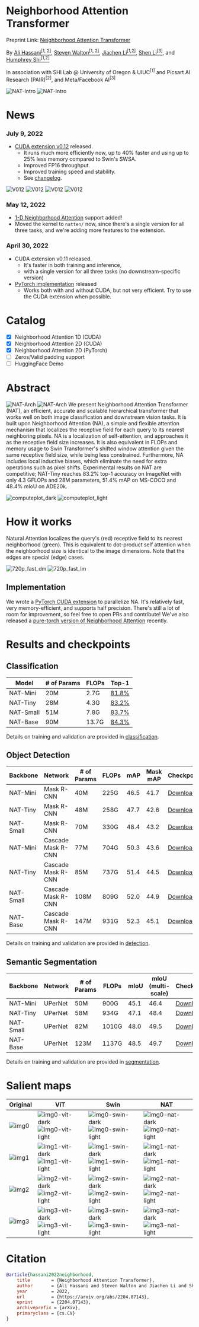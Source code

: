 # Neighborhood Attention Transformer


Preprint Link: [Neighborhood Attention Transformer
](https://arxiv.org/abs/2204.07143)

By [Ali Hassani<sup>[1, 2]</sup>](https://alihassanijr.com/),
[Steven Walton<sup>[1, 2]</sup>](https://stevenwalton.github.io/),
[Jiachen Li<sup>[1,2]</sup>](https://chrisjuniorli.github.io/), 
[Shen Li<sup>[3]</sup>](https://mrshenli.github.io/), 
and
[Humphrey Shi<sup>[1,2]</sup>](https://www.humphreyshi.com/)

In association with SHI Lab @ University of Oregon & UIUC<sup>[1]</sup> and
Picsart AI Research (PAIR)<sup>[2]</sup>, and Meta/Facebook AI<sup>[3]</sup>


![NAT-Intro](assets/intro_dark.png#gh-dark-mode-only)
![NAT-Intro](assets/intro_light.png#gh-light-mode-only)


# News

### July 9, 2022
* [CUDA extension v0.12](NATTEN.md) released.
  * It runs much more efficiently now, up to 40% faster and using up to 25% less memory compared to Swin's SWSA.
  * Improved FP16 throughput.
  * Improved training speed and stability.
  * See [changelog](CHANGELOG.md).

![V012](assets/v012dark.png#gh-dark-mode-only) ![V012](assets/v012light.png#gh-light-mode-only)
![V012](assets/kernelmemory_dark.png#gh-dark-mode-only) ![V012](assets/kernelmemory_light.png#gh-light-mode-only)


### May 12, 2022
* [1-D Neighborhood Attention](NATTEN.md) support added!
* Moved the kernel to `natten/` now, since there's a single version for all three tasks, and we're adding more features to the extension.

### April 30, 2022
* CUDA extension v0.11 released.
  * It's faster in both training and inference, 
  * with a single version for all three tasks (no downstream-specific version)
* [PyTorch implementation](NATTEN.md) released
  * Works both with and without CUDA, but not very efficient. Try to use the CUDA extension when possible.

# Catalog
- [x] Neighborhood Attention 1D (CUDA)
- [x] Neighborhood Attention 2D (CUDA)
- [x] Neighborhood Attention 2D (PyTorch)
- [ ] Zeros/Valid padding support
- [ ] HuggingFace Demo

# Abstract
![NAT-Arch](assets/model_dark.png#gh-dark-mode-only)
![NAT-Arch](assets/model_light.png#gh-light-mode-only)
We present Neighborhood Attention Transformer (NAT), an efficient, 
accurate and scalable hierarchical transformer that works well on 
both image classification and downstream vision tasks. 
It is built upon Neighborhood Attention (NA), 
a simple and flexible attention mechanism that localizes the 
receptive field for each query to its nearest neighboring pixels. 
NA is a localization of self-attention, and approaches it as the 
receptive field size increases. 
It is also equivalent in FLOPs and memory usage to Swin 
Transformer's shifted window attention given the same receptive 
field size, while being less constrained. Furthermore, 
NA includes local inductive biases, which eliminate the need for 
extra operations such as pixel shifts. 
Experimental results on NAT are competitive; 
NAT-Tiny reaches 83.2% top-1 accuracy on ImageNet with only 
4.3 GFLOPs and 28M parameters, 
51.4% mAP on MS-COCO and 48.4% mIoU on ADE20k.


![computeplot_dark](assets/computeplot_dark.png#gh-dark-mode-only)
![computeplot_light](assets/computeplot_light.png#gh-light-mode-only)

# How it works
Natural Attention localizes the query's (red) receptive field to its nearest neighborhood (green). 
This is equivalent to dot-product self attention when the neighborhood size is identical to the image dimensions. 
Note that the edges are special (edge) cases.

![720p_fast_dm](assets/720p_fast_dm.gif#gh-dark-mode-only)
![720p_fast_lm](assets/720p_fast_lm.gif#gh-light-mode-only)

## Implementation
We wrote a [PyTorch CUDA extension](NATTEN.md) to parallelize NA. 
It's relatively fast, very memory-efficient, and supports half precision.
There's still a lot of room for improvement, so feel free to open PRs and contribute!
We've also released a [pure-torch version of Neighborhood Attention](NATTEN.md) recently.

# Results and checkpoints

## Classification
| Model | # of Params | FLOPs | Top-1 |
|---|---|---|---|
| NAT-Mini | 20M | 2.7G | [81.8%](http://ix.cs.uoregon.edu/~alih/nat/checkpoints/CLS/nat_mini.pth) |
| NAT-Tiny | 28M | 4.3G | [83.2%](http://ix.cs.uoregon.edu/~alih/nat/checkpoints/CLS/nat_tiny.pth) |
| NAT-Small | 51M | 7.8G | [83.7%](http://ix.cs.uoregon.edu/~alih/nat/checkpoints/CLS/nat_small.pth) |
| NAT-Base | 90M | 13.7G | [84.3%](http://ix.cs.uoregon.edu/~alih/nat/checkpoints/CLS/nat_base.pth) |


Details on training and validation are provided in [classification](classification/README.md).

## Object Detection
| Backbone | Network | # of Params | FLOPs | mAP | Mask mAP | Checkpoint |
|---|---|---|---|---|---|---|
| NAT-Mini | Mask R-CNN | 40M | 225G | 46.5 | 41.7 | [Download](http://ix.cs.uoregon.edu/~alih/nat/checkpoints/DET/nat_mini_maskrcnn.pth) |
| NAT-Tiny | Mask R-CNN | 48M | 258G | 47.7 | 42.6 | [Download](http://ix.cs.uoregon.edu/~alih/nat/checkpoints/DET/nat_tiny_maskrcnn.pth) |
| NAT-Small | Mask R-CNN | 70M | 330G | 48.4 | 43.2 | [Download](http://ix.cs.uoregon.edu/~alih/nat/checkpoints/DET/nat_small_maskrcnn.pth) |
| NAT-Mini | Cascade Mask R-CNN | 77M | 704G | 50.3 | 43.6 | [Download](http://ix.cs.uoregon.edu/~alih/nat/checkpoints/DET/nat_mini_cascademaskrcnn.pth) |
| NAT-Tiny | Cascade Mask R-CNN | 85M | 737G | 51.4 | 44.5 | [Download](http://ix.cs.uoregon.edu/~alih/nat/checkpoints/DET/nat_tiny_cascademaskrcnn.pth) |
| NAT-Small | Cascade Mask R-CNN | 108M | 809G | 52.0 | 44.9 | [Download](http://ix.cs.uoregon.edu/~alih/nat/checkpoints/DET/nat_small_cascademaskrcnn.pth) |
| NAT-Base | Cascade Mask R-CNN | 147M | 931G | 52.3 | 45.1 | [Download](http://ix.cs.uoregon.edu/~alih/nat/checkpoints/DET/nat_base_cascademaskrcnn.pth) |

Details on training and validation are provided in [detection](detection/README.md).

## Semantic Segmentation
| Backbone | Network | # of Params | FLOPs | mIoU | mIoU (multi-scale) | Checkpoint |
|---|---|---|---|---|---|---|
| NAT-Mini | UPerNet | 50M | 900G | 45.1 | 46.4 | [Download](http://ix.cs.uoregon.edu/~alih/nat/checkpoints/SEG/nat_mini_upernet.pth) |
| NAT-Tiny | UPerNet| 58M | 934G | 47.1 | 48.4 | [Download](http://ix.cs.uoregon.edu/~alih/nat/checkpoints/SEG/nat_tiny_upernet.pth) |
| NAT-Small | UPerNet | 82M | 1010G | 48.0 | 49.5 | [Download](http://ix.cs.uoregon.edu/~alih/nat/checkpoints/SEG/nat_small_upernet.pth) |
| NAT-Base | UPerNet | 123M | 1137G | 48.5 | 49.7 | [Download](http://ix.cs.uoregon.edu/~alih/nat/checkpoints/SEG/nat_base_upernet.pth) |

Details on training and validation are provided in [segmentation](segmentation/README.md).

# Salient maps

| Original | ViT | Swin | NAT |
|---|---|---|---|
| ![img0](assets/salient/img0.png) | ![img0-vit-dark](assets/salient/img0_vit_dark.png#gh-dark-mode-only)![img0-vit-light](assets/salient/img0_vit_light.png#gh-light-mode-only)  | ![img0-swin-dark](assets/salient/img0_swin_dark.png#gh-dark-mode-only)![img0-swin-light](assets/salient/img0_swin_light.png#gh-light-mode-only) | ![img0-nat-dark](assets/salient/img0_nat_dark.png#gh-dark-mode-only)![img0-nat-light](assets/salient/img0_nat_light.png#gh-light-mode-only) |
| ![img1](assets/salient/img1.png) | ![img1-vit-dark](assets/salient/img1_vit_dark.png#gh-dark-mode-only)![img1-vit-light](assets/salient/img1_vit_light.png#gh-light-mode-only)  | ![img1-swin-dark](assets/salient/img1_swin_dark.png#gh-dark-mode-only)![img1-swin-light](assets/salient/img1_swin_light.png#gh-light-mode-only) | ![img1-nat-dark](assets/salient/img1_nat_dark.png#gh-dark-mode-only)![img1-nat-light](assets/salient/img1_nat_light.png#gh-light-mode-only) |
| ![img2](assets/salient/img2.png) | ![img2-vit-dark](assets/salient/img2_vit_dark.png#gh-dark-mode-only)![img2-vit-light](assets/salient/img2_vit_light.png#gh-light-mode-only)  | ![img2-swin-dark](assets/salient/img2_swin_dark.png#gh-dark-mode-only)![img2-swin-light](assets/salient/img2_swin_light.png#gh-light-mode-only) | ![img2-nat-dark](assets/salient/img2_nat_dark.png#gh-dark-mode-only)![img2-nat-light](assets/salient/img2_nat_light.png#gh-light-mode-only) |
| ![img3](assets/salient/img3.png) | ![img3-vit-dark](assets/salient/img3_vit_dark.png#gh-dark-mode-only)![img3-vit-light](assets/salient/img3_vit_light.png#gh-light-mode-only)  | ![img3-swin-dark](assets/salient/img3_swin_dark.png#gh-dark-mode-only)![img3-swin-light](assets/salient/img3_swin_light.png#gh-light-mode-only) | ![img3-nat-dark](assets/salient/img3_nat_dark.png#gh-dark-mode-only)![img3-nat-light](assets/salient/img3_nat_light.png#gh-light-mode-only) |


# Citation
```bibtex
@article{hassani2022neighborhood,
	title        = {Neighborhood Attention Transformer},
	author       = {Ali Hassani and Steven Walton and Jiachen Li and Shen Li and Humphrey Shi},
	year         = 2022,
	url          = {https://arxiv.org/abs/2204.07143},
	eprint       = {2204.07143},
	archiveprefix = {arXiv},
	primaryclass = {cs.CV}
}
```
